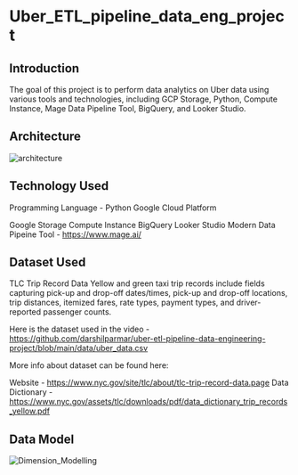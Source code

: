 # Uber_ETL_pipeline_data_eng_project

## Introduction
The goal of this project is to perform data analytics on Uber data using various tools and technologies, including GCP Storage, Python, Compute Instance, Mage Data Pipeline Tool, BigQuery, and Looker Studio.

## Architecture
![architecture](https://github.com/vikash-singh-prac/Uber_ETL_pipeline_data_eng_project/assets/58064949/dd4ee44c-b96a-4a88-bfe0-4503eeb2b29f)


## Technology Used
Programming Language - Python
Google Cloud Platform

Google Storage
Compute Instance
BigQuery
Looker Studio
Modern Data Pipeine Tool - https://www.mage.ai/


## Dataset Used
TLC Trip Record Data Yellow and green taxi trip records include fields capturing pick-up and drop-off dates/times, pick-up and drop-off locations, trip distances, itemized fares, rate types, payment types, and driver-reported passenger counts.

Here is the dataset used in the video - https://github.com/darshilparmar/uber-etl-pipeline-data-engineering-project/blob/main/data/uber_data.csv

More info about dataset can be found here:

Website - https://www.nyc.gov/site/tlc/about/tlc-trip-record-data.page
Data Dictionary - https://www.nyc.gov/assets/tlc/downloads/pdf/data_dictionary_trip_records_yellow.pdf

## Data Model
![Dimension_Modelling](https://github.com/vikash-singh-prac/Uber_ETL_pipeline_data_eng_project/assets/58064949/9c0d1693-68f4-4c9f-82e4-86d2c5b3cee8)





